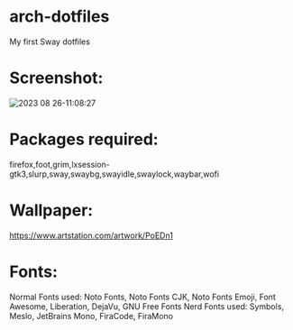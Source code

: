 # arch-dotfiles
My first Sway dotfiles
# Screenshot:
![2023 08 26-11:08:27](https://github.com/Criptonix100/arch-dotfiles/assets/111531295/03fa4b17-e257-4eb4-a7f7-9aafb8f706d2)
# Packages required:
firefox,foot,grim,lxsession-gtk3,slurp,sway,swaybg,swayidle,swaylock,waybar,wofi
# Wallpaper:
https://www.artstation.com/artwork/PoEDn1
# Fonts:
Normal Fonts used: Noto Fonts, Noto Fonts CJK, Noto Fonts Emoji, Font Awesome, Liberation, DejaVu, GNU Free Fonts
Nerd Fonts used: Symbols, Meslo, JetBrains Mono, FiraCode, FiraMono
